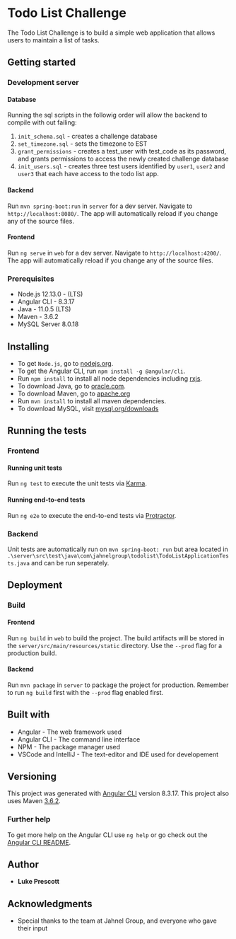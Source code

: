 
# Todo List Challenge
The Todo List Challenge is to build a simple web application that allows users to maintain a list of tasks.

## Getting started

### Development server

#### Database
Running the sql scripts in the followig order will allow the backend to compile with out failing:
1. `init_schema.sql` - creates a challenge database
2. `set_timezone.sql` - sets the timezone to EST
3. `grant_permissions` - creates a test_user with test_code as its password, and grants permissions to access the newly created challenge database
4. `init_users.sql` - creates three test users identified by `user1`, `user2` and `user3` that each have access to the todo list app.

#### Backend
Run `mvn spring-boot:run` in `server` for a dev server. Navigate to `http://localhost:8080/`. The app will automatically reload if you change any of the source files.

#### Frontend
Run `ng serve` in `web` for a dev server. Navigate to `http://localhost:4200/`. The app will automatically reload if you change any of the source files.

### Prerequisites
- Node.js 12.13.0 - (LTS)
- Angular CLI - 8.3.17
- Java - 11.0.5 (LTS)
- Maven - 3.6.2
- MySQL Server 8.0.18

## Installing

- To get `Node.js`, go to [nodejs.org](https://nodejs.org/ "Nodejs.org").
- To get the Angular CLI, run `npm install -g @angular/cli`.
- Run `npm install` to install all node dependencies including [rxjs](https://rxjs-dev.firebaseapp.com/). 
- To download Java, go to [oracle.com](https://www.oracle.com/technetwork/java/javase/downloads/index.html).
- To download Maven, go to [apache.org](https://maven.apache.org/)
- Run `mvn install` to install all maven dependencies.
- To download MySQL, visit [mysql.org/downloads](https://dev.mysql.com/downloads/)

## Running the tests

### Frontend

#### Running unit tests

Run `ng test` to execute the unit tests via [Karma](https://karma-runner.github.io).

#### Running end-to-end tests

Run `ng e2e` to execute the end-to-end tests via [Protractor](http://www.protractortest.org/).

### Backend

Unit tests are automatically run on `mvn spring-boot: run` but area located in `.\server\src\test\java\com\jahnelgroup\todolist\TodoListApplicationTests.java` and can be run seperately.

## Deployment

### Build

#### Frontend
Run `ng build` in `web` to build the project. The build artifacts will be stored in the `server/src/main/resources/static` directory. Use the `--prod` flag for a production build.

#### Backend 
Run `mvn package` in `server` to package the project for production. Remember to run `ng build` first with the `--prod` flag enabled first.


## Built with
- Angular - The web framework used
- Angular CLI - The command line interface
- NPM - The package manager used
- VSCode and IntelliJ - The text-editor and IDE used for developement

## Versioning 
This project was generated with [Angular CLI](https://github.com/angular/angular-cli) version 8.3.17.
This project also uses Maven [3.6.2](https://maven.apache.org/).

### Further help

To get more help on the Angular CLI use `ng help` or go check out the [Angular CLI README](https://github.com/angular/angular-cli/blob/master/README.md).

## Author
- **Luke Prescott**

## Acknowledgments 
- Special thanks to the team at Jahnel Group, and everyone who gave their input
